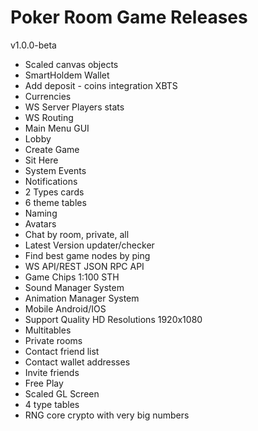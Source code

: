 # Poker Room Game Releases

v1.0.0-beta

- Scaled canvas objects
- SmartHoldem Wallet
- Add deposit - coins integration XBTS
- Currencies
- WS Server Players stats
- WS Routing
- Main Menu GUI
- Lobby
- Create Game
- Sit Here
- System Events
- Notifications
- 2 Types cards
- 6 theme tables
- Naming
- Avatars
- Chat by room, private, all
- Latest Version updater/checker
- Find best game nodes by ping
- WS API/REST JSON RPC API
- Game Chips 1:100 STH
- Sound Manager System
- Animation Manager System
- Mobile Android/IOS
- Support Quality HD Resolutions 1920x1080
- Multitables
- Private rooms
- Contact friend list
- Contact wallet addresses
- Invite friends
- Free Play
- Scaled GL Screen
- 4 type tables
- RNG core crypto with very big numbers